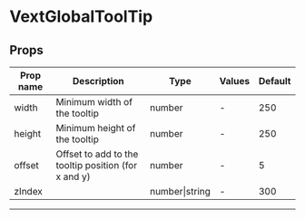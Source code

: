 # VextGlobalToolTip

## Props

| Prop name | Description                                         | Type           | Values | Default |
| --------- | --------------------------------------------------- | -------------- | ------ | ------- |
| width     | Minimum width of the tooltip                        | number         | -      | 250     |
| height    | Minimum height of the tooltip                       | number         | -      | 250     |
| offset    | Offset to add to the tooltip position (for x and y) | number         | -      | 5       |
| zIndex    |                                                     | number\|string | -      | 300     |

---
